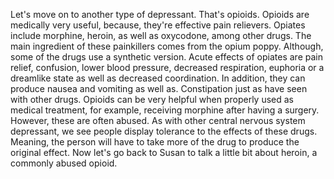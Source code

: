 Let's move on to another type of depressant. That's opioids. Opioids are  medically very useful, because, they're effective pain relievers. Opiates  include morphine, heroin, as well as oxycodone, among other drugs. The main  ingredient of these painkillers comes from the opium poppy. Although, some of  the drugs use a synthetic version. Acute effects of opiates are pain relief,  confusion, lower blood pressure, decreased respiration, euphoria or a dreamlike  state as well as decreased coordination. In addition, they can produce nausea  and vomiting as well as. Constipation just as have seen with other drugs.  Opioids can be very helpful when properly used as medical treatment, for  example, receiving morphine after having a surgery. However, these are often  abused. As with other central nervous system depressant, we see people display  tolerance to the effects of these drugs. Meaning, the person will have to take  more of the drug to produce the original effect. Now let's go back to Susan to  talk a little bit about heroin, a commonly abused opioid.  